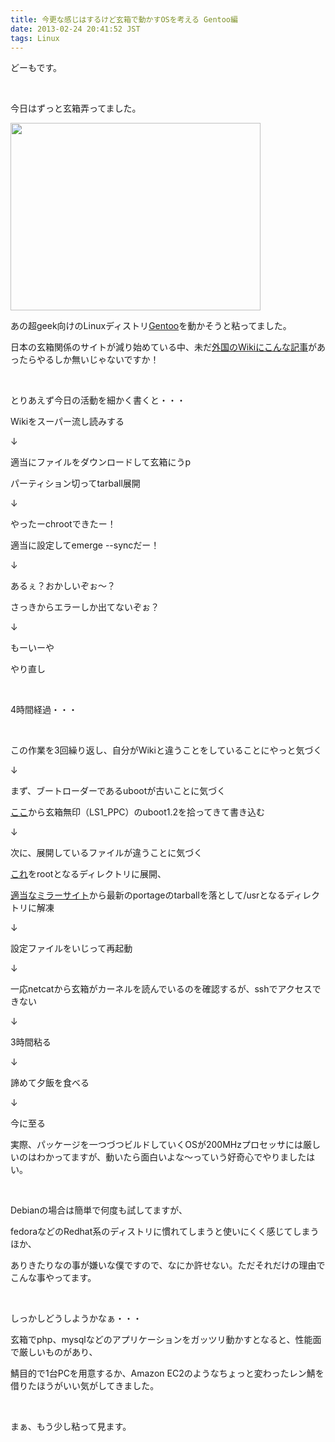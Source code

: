 ```yaml
---
title: 今更な感じはするけど玄箱で動かすOSを考える Gentoo編
date: 2013-02-24 20:41:52 JST
tags: Linux
---
```

<p>どーもです。</p>
<p>&nbsp;</p>
<p>今日はずっと玄箱弄ってました。</p>
<p><a href="https://picasaweb.google.com/lh/photo/sKekCczBErxgtn42fp8sZNMTjNZETYmyPJy0liipFm0?feat=embedwebsite"><img src="https://lh6.googleusercontent.com/-IVEbesdqREM/USnx7gF6eyI/AAAAAAAABKY/8N40UCmY6t0/s400/DSC07136.JPG" height="300" width="400" /></a></p>
<p>あの超geek向けのLinuxディストリ<a href="http://www.gentoo.org/">Gentoo</a>を動かそうと粘ってました。</p>
<p>日本の玄箱関係のサイトが減り始めている中、未だ<a href="http://buffalo.nas-central.org/wiki/Install_The_2007_PPC_Gentoo">外国のWikiにこんな記事</a>があったらやるしか無いじゃないですか！</p>
<p>&nbsp;</p>
<p>とりあえず今日の活動を細かく書くと・・・</p>
<div class="hidearea">
<p>Wikiをスーパー流し読みする</p>
<p>↓</p>
<p>適当にファイルをダウンロードして玄箱にうp</p>
<p>パーティション切ってtarball展開</p>
<p>↓</p>
<p>やったーchrootできたー！</p>
<p>適当に設定してemerge --syncだー！</p>
<p>↓</p>
<p>あるぇ？おかしいぞぉ〜？</p>
<p>さっきからエラーしか出てないぞぉ？</p>
<p>↓</p>
<p>もーいーや</p>
<p>やり直し</p>
<p>&nbsp;</p>
<p>4時間経過・・・</p>
<p>&nbsp;</p>
<p>この作業を3回繰り返し、自分がWikiと違うことをしていることにやっと気づく</p>
<p>↓</p>
<p>まず、ブートローダーであるubootが古いことに気づく</p>
<p><a href="http://downloads.buffalo.nas-central.org/">ここ</a>から玄箱無印（LS1_PPC）のuboot1.2を拾ってきて書き込む</p>
<p>↓</p>
<p>次に、展開しているファイルが違うことに気づく</p>
<p><a href="http://downloads.nas-central.org/ALL_LS_KB_PPC/Distributions/Gentoo/gentoo-20071104-uboot.tar.bz2">これ</a>をrootとなるディレクトリに展開、</p>
<p><a href="http://www.gentoo.org/main/en/mirrors.xml">適当なミラーサイト</a>から最新のportageのtarballを落として/usrとなるディレクトリに解凍</p>
<p>↓</p>
<p>設定ファイルをいじって再起動</p>
<p>↓</p>
<p>一応netcatから玄箱がカーネルを読んでいるのを確認するが、sshでアクセスできない</p>
<p>↓</p>
<p>3時間粘る</p>
<p>↓</p>
<p>諦めて夕飯を食べる</p>
<p>↓</p>
<p>今に至る</p>
</div>
<p>実際、パッケージを一つづつビルドしていくOSが200MHzプロセッサには厳しいのはわかってますが、動いたら面白いよな〜っていう好奇心でやりましたはい。</p>
<p>&nbsp;</p>
<p>Debianの場合は簡単で何度も試してますが、</p>
<p>fedoraなどのRedhat系のディストリに慣れてしまうと使いにくく感じてしまうほか、</p>
<p>ありきたりなの事が嫌いな僕ですので、なにか許せない。ただそれだけの理由でこんな事やってます。</p>
<p>&nbsp;</p>
<p>しっかしどうしようかなぁ・・・</p>
<p>玄箱でphp、mysqlなどのアプリケーションをガッツリ動かすとなると、性能面で厳しいものがあり、</p>
<p>鯖目的で1台PCを用意するか、Amazon EC2のようなちょっと変わったレン鯖を借りたほうがいい気がしてきました。</p>
<p>&nbsp;</p>
<p>まぁ、もう少し粘って見ます。</p>